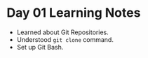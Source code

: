 # Day 01 Learning Notes

- Learned about Git Repositories.
- Understood `git clone` command.
- Set up Git Bash.
